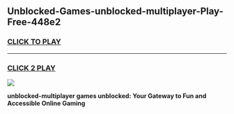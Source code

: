 
## Unblocked-Games-unblocked-multiplayer-Play-Free-448e2
<h3>
<a href="https://premium76.site?title=unblocked-multiplayer&ref=18A1">CLICK TO PLAY</a></h3>
<hr>

<h3>
<a href="https://premium76.site?title=unblocked-multiplayer&ref=18A1">CLICK 2 PLAY</a>
  
</h3>

<a href="https://premium76.site?title=unblocked-multiplayer&ref=18A1"><img src="https://clearcache.store/games.png"></a>


**unblocked-multiplayer games unblocked: Your Gateway to Fun and Accessible Online Gaming**
